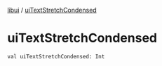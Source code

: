 [libui](index.md) / [uiTextStretchCondensed](./ui-text-stretch-condensed.md)

# uiTextStretchCondensed

`val uiTextStretchCondensed: Int`